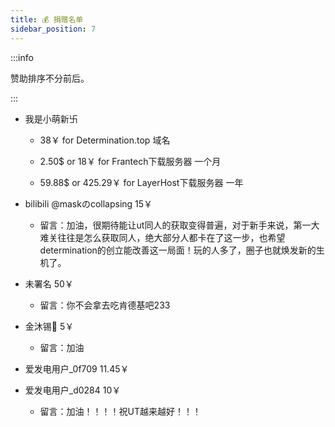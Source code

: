 ```yaml
---
title: 💰 捐赠名单
sidebar_position: 7
---
```


:::info

赞助排序不分前后。

:::

- 我是小萌新卐

  - 38￥ for Determination.top 域名

  - 2.50$ or 18￥ for Frantech下载服务器 一个月

  - 59.88$ or 425.29￥ for LayerHost下载服务器 一年

- bilibili @maskのcollapsing 15￥

  - 留言：加油，很期待能让ut同人的获取变得普遍，对于新手来说，第一大难关往往是怎么获取同人，绝大部分人都卡在了这一步，也希望determination的创立能改善这一局面！玩的人多了，圈子也就焕发新的生机了。

- 未署名 50￥
  -  留言：你不会拿去吃肯德基吧233
 
- 金沐锡🐉 5￥
  -  留言：加油

- 爱发电用户_0f709 11.45￥

- 爱发电用户_d0284 10￥
  -  留言：加油！！！！祝UT越来越好！！！
